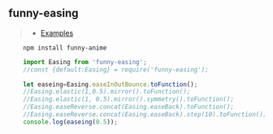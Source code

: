 ## funny-easing

> * [Examples](https://feff01.github.io/funny-anime/dist/test_easing.html)


```
    npm install funny-anime
```

```javascript
    import Easing from 'funny-easing';
    //const {default:Easing} = require('funny-easing');

    let easeing=Easing.easeInOutBounce.toFunction();
    //Easing.elastic(1,0.5).mirror().toFunction();
    //Easing.elastic(1, 0.5).mirror().symmetry().toFunction();
    //Easing.easeReverse.concat(Easing.easeBack).toFunction();
    //Easing.easeReverse.concat(Easing.easeBack).step(10).toFunction();
    console.log(easeing(0.5));
```

